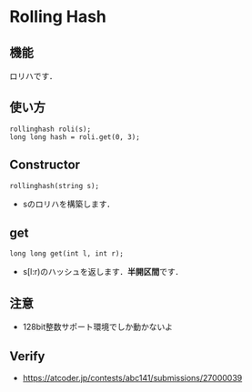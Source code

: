 # Rolling Hash

## 機能
ロリハです．

## 使い方
```
rollinghash roli(s);
long long hash = roli.get(0, 3);
```

## Constructor
```
rollinghash(string s);
```
- sのロリハを構築します．

## get
```
long long get(int l, int r);
```
- s[l:r)のハッシュを返します．**半開区間**です．

## 注意
- 128bit整数サポート環境でしか動かないよ

## Verify
- https://atcoder.jp/contests/abc141/submissions/27000039